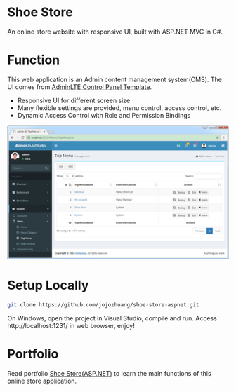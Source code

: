 # Shoe Store
An online store website with responsive UI, built with ASP.NET MVC in C#.

# Function
This web application is an Admin content management system(CMS). The UI comes from [AdminLTE Control Panel Template](https://adminlte.io/).
* Responsive UI for different screen size
* Many flexible settings are provided, menu control, access control, etc.
* Dynamic Access Control with Role and Permission Bindings

<kbd>![image](/public/listview.png)</kbd>

# Setup Locally
```bash
git clone https://github.com/jojozhuang/shoe-store-aspnet.git
```
On Windows, open the project in Visual Studio, compile and run. Access http://localhost:1231/ in web browser, enjoy!

# Portfolio
Read portfolio [Shoe Store(ASP.NET)](http://jojozhuang.github.io/portfolio/shoe-store-aspnet/) to learn the main functions of this online store application.
